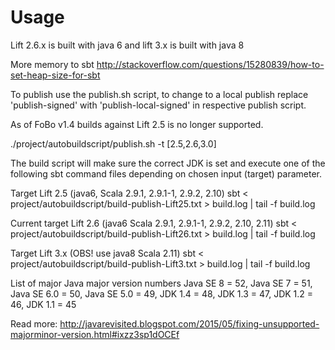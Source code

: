 
Usage  
===== 

Lift 2.6.x is built with java 6 and lift 3.x is built with java 8

More memory to sbt http://stackoverflow.com/questions/15280839/how-to-set-heap-size-for-sbt

To publish use the publish.sh script, to change to a local publish replace 'publish-signed' with 'publish-local-signed' in respective publish script.

As of FoBo v1.4 builds against Lift 2.5 is no longer supported. 

./project/autobuildscript/publish.sh -t [2.5,2.6,3.0]

The build script will make sure the correct JDK is set and execute one of the following 
sbt command files depending on chosen input (target) parameter.

Target Lift 2.5 (java6, Scala 2.9.1, 2.9.1-1, 2.9.2, 2.10)
sbt < project/autobuildscript/build-publish-Lift25.txt > build.log | tail -f build.log

Current target Lift 2.6 (java6 Scala 2.9.1, 2.9.1-1, 2.9.2, 2.10, 2.11)
sbt < project/autobuildscript/build-publish-Lift26.txt > build.log | tail -f build.log

Target Lift 3.x (OBS! use java8 Scala 2.11)
sbt < project/autobuildscript/build-publish-Lift3.txt > build.log | tail -f build.log

List of major Java major version numbers
Java SE 8 = 52,
Java SE 7 = 51,
Java SE 6.0 = 50,
Java SE 5.0 = 49,
JDK 1.4 = 48,
JDK 1.3 = 47,
JDK 1.2 = 46,
JDK 1.1 = 45


Read more: http://javarevisited.blogspot.com/2015/05/fixing-unsupported-majorminor-version.html#ixzz3sp1dOCEf

